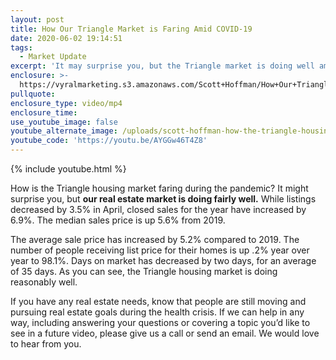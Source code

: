 ```yaml
---
layout: post
title: How Our Triangle Market is Faring Amid COVID-19
date: 2020-06-02 19:14:51
tags:
  - Market Update
excerpt: 'It may surprise you, but the Triangle market is doing well amid COVID-19.'
enclosure: >-
  https://vyralmarketing.s3.amazonaws.com/Scott+Hoffman/How+Our+Triangle+Market+is+Faring+Amid+COVID-19.mp4
pullquote:
enclosure_type: video/mp4
enclosure_time:
use_youtube_image: false
youtube_alternate_image: /uploads/scott-hoffman-how-the-triangle-housing-market-is-during-2020-yt.jpg
youtube_code: 'https://youtu.be/AYGGw46T4Z8'
---
```


{% include youtube.html %}

How is the Triangle housing market faring during the pandemic? It might surprise you, but **our real estate market is doing fairly well.** While listings decreased by 3.5% in April, closed sales for the year have increased by 6.9%. The median sales price is up 5.6% from 2019.&nbsp;

The average sale price has increased by 5.2% compared to 2019. The number of people receiving list price for their homes is up .2% year over year to 98.1%. Days on market has decreased by two days, for an average of 35 days. As you can see, the Triangle housing market is doing reasonably well.&nbsp;

If you have any real estate needs, know that people are still moving and pursuing real estate goals during the health crisis. If we can help in any way, including answering your questions or covering a topic you’d like to see in a future video, please give us a call or send an email. We would love to hear from you.